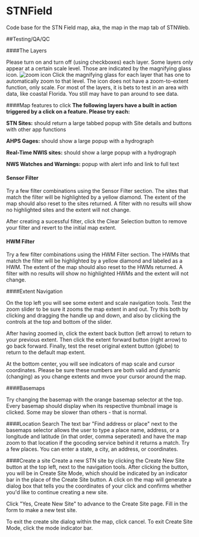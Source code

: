 # STNField
Code base for the STN Field map, aka, the map in the map tab of STNWeb.


##Testing/QA/QC 

####The Layers
 
Please turn on and turn off (using checkboxes) each layer. Some layers only appear at a certain scale level. Those are indicated by the magnifying glass icon. ![zoom icon](https://raw.githubusercontent.com/USGS-WiM/STNField/master/images/zoom.gif)   Click the magnifying glass for each layer that has one to automatically zoom to that level. The icon does not have a zoom-to-extent function, only scale. For most of the layers, it is bets to test in an area with data, like coastal Florida. You still may have to pan around to see data. 

####Map features to click
**The following layers have a built in action triggered by a click on a feature. Please try each:**

**STN Sites:** should return a large tabbed popup with Site details and buttons with other app functions

**AHPS Gages:** should show a large popup with a hydrograph

**Real-Time NWIS sites:** should show a large popup with a hydrograph 

**NWS Watches and Warnings:** popup with alert info and link to full text


#### Sensor Filter

Try a few filter combinations using the Sensor Filter section. The sites that match the filter will be highlighted by a yellow diamond. The extent of the map should also reset to the sites returned. A filter with no results will show no highlighted sites and the extent will not change. 

After creating a sucessful filter, click the Clear Selection button to remove your filter and revert to the initial map extent. 

#### HWM Filter

Try a few filter combinations using the HWM Filter section. The HWMs that match the filter will be highlighted by a yellow diamond and labeled as a HWM.  The extent of the map should also reset to the HWMs returned. A filter with no results will show no highlighted HWMs and the extent will not change. 

####Extent Navigation

On the top left you will see some extent and scale navigation tools. Test the zoom slider to be sure it zooms the map extent in and out. Try this both by clicking and dragging the handle up and down, and also by clicking the controls at the top and bottom of the slider. 

After having zoomed in, click the extent back button (left arrow) to return to your previous extent. Then click the extent forward button (right arrow) to go back forward. Finally, test the reset original extent button (globe) to return to the default map extent.

At the bottom center, you will see indicators of map scale and cursor coordinates. Please be sure these numbers are both valid and dynamic (changing) as you change extents and mvoe your cursor around the map.


####Basemaps

Try changing the basemap with the orange basemap selector at the top. Every basemap should display when its respective thumbnail image is clicked. Some may be slower than others - that is normal. 

####Location Search
The text bar "Find address or place" next to the basemaps selector allows the user to type a place name, address, or a longitude and latitude (in that order, comma seperated) and have the map zoom to that location if the gocoding service behind it returns a match. Try a few places. You can enter a state, a city, an address, or coordinates. 

####Create a site
Create a new STN site by clicking the Create New Site button at the top left, next to the navigation tools. After clicking the button, you will be in Create Site Mode, which should be indicated by an indicator bar in the place of the Create Site button. A click on the map will generate a dialog box that tells you the coordinates of your click and confirms whether you'd like to continue creating a new site. 

Click "Yes, Create New Site" to advance to the Create Site page. Fill in the form to make a new test site. 

To exit the create site dialog within the map, click cancel. To exit Create Site Mode, click the mode indicator bar. 
